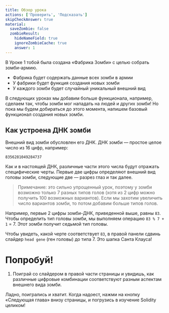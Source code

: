 ```yaml
---
title: Обзор урока
actions: ['Проверить', 'Подсказать']
skipCheckAnswer: true
material:
  saveZombie: false
  zombieResult:
    hideNameField: true
    ignoreZombieCache: true
    answer: 1
---
```


В Уроке 1 тобой была создана «Фабрика Зомби» с целью собрать зомби-армию. 

* Фабрика будет содержать данные всех зомби в армии
* У фабрики будет функция создания новых зомби
* У каждого зомби будет случайный уникальный внешний вид

В следующих уроках мы добавим больше функционала, например, сделаем так, чтобы зомби мог нападать на людей и других зомби! Но пока мы будем добираться до этого момента, напишем базовый функционал создания новых зомби. 

## Как устроена ДНК зомби 

Внешний вид зомби обусловлен его ДНК. ДНК зомби — простое целое число из 16 цифр, например: 

```
8356281049284737
```

Как и в настоящей ДНК, различные части этого числа будут отражать специфические черты. Первые две цифры определяют внешний вид головы зомби, следующие две — разрез глаз и так далее. 

> Примечание: это сильно упрощенный урок, поэтому у зомби возможно только 7 разных типов голов (хотя из 2 цифр можно получить 100 возможных вариантов). Если мы захотим увеличить число вариантов зомби, то потом добавим больше типов голов. 

Например, первые 2 цифры зомби-ДНК, приведенной выше, равны `83`. Чтобы определить тип головы зомби, мы выполняем операцию `83 % 7 + 1` = 7. Этот зомби получит седьмой тип головы.

Чтобы увидеть, какой черте соответствует `83`, в правой панели сдвинь слайдер `head gene` (ген головы) до типа 7. Это шапка Санта Клауса!

# Попробуй!

1. Поиграй со слайдером в правой части страницы и увидишь, как различные цифровые комбинации соответствуют разным аспектам внешнего вида зомби. 

Ладно, поигрались и хватит. Когда надоест, нажми на кнопку «Следующая глава» внизу страницы, и погрузись в изучение Solidity целиком! 
